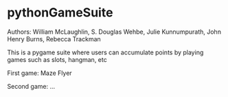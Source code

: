 # pythonGameSuite
Authors: William McLaughlin, S. Douglas Wehbe, Julie Kunnumpurath, John Henry Burns, Rebecca Trackman

This is a pygame suite where users can accumulate points by playing games such as slots, hangman, etc

First game: Maze Flyer

Second game: ...
